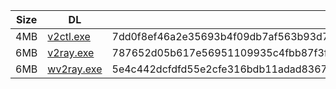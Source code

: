 |    Size   |     DL  | sha512sum |
|  ---  |  ---  |  ---  |
| 4MB | [v2ctl.exe](https://cdn.jsdelivr.net/gh/googleians/v2ray-core@main/v2ctl.exe) | 7dd0f8ef46a2e35693b4f09db7af563b93d7819036c8b7a1421dcd2f21f392b9367e5adf347a56b6afcbf7ce00d6b52f58b3e4475838a3fce2227dd86f9e0e26 |
| 6MB | [v2ray.exe](https://cdn.jsdelivr.net/gh/googleians/v2ray-core@main/v2ray.exe) | 787652d05b617e56951109935c4fbb87f3f842ec64fb61ab63c502303246368d1fcd8b23307d1cbc4264209d3434afb75bc56aa5bf80be09eecce99b18faa2c7 |
| 6MB | [wv2ray.exe](https://cdn.jsdelivr.net/gh/googleians/v2ray-core@main/wv2ray.exe) | 5e4c442dcfdfd55e2cfe316bdb11adad83677d2bb8391a014ca93afdb2b3c161266de3befe3bbab10758068d9042b57f0bc28afcfed6482484dd58810ee70e42 |
